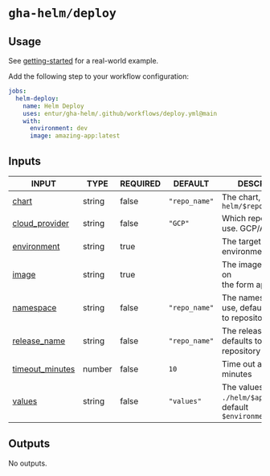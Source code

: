 # `gha-helm/deploy`

## Usage

See [getting-started](https://github.com/entur/getting-started/blob/main/.github/workflows/cd.yml) for a real-world example.

Add the following step to your workflow configuration:

```yml
jobs:
  helm-deploy:
    name: Helm Deploy
    uses: entur/gha-helm/.github/workflows/deploy.yml@main
    with:
      environment: dev
      image: amazing-app:latest
```

## Inputs

<!-- AUTO-DOC-INPUT:START - Do not remove or modify this section -->

|                                     INPUT                                     |  TYPE  | REQUIRED |    DEFAULT    |                               DESCRIPTION                               |
|-------------------------------------------------------------------------------|--------|----------|---------------|-------------------------------------------------------------------------|
|                <a name="input_chart"></a>[chart](#input_chart)                | string |  false   | `"repo_name"` |             The chart, defaults to `helm/$repository_name`              |
|  <a name="input_cloud_provider"></a>[cloud_provider](#input_cloud_provider)   | string |  false   |    `"GCP"`    |                   Which repository to use. GCP/Azure                    |
|       <a name="input_environment"></a>[environment](#input_environment)       | string |   true   |               |                         The target environment                          |
|                <a name="input_image"></a>[image](#input_image)                | string |   true   |               |              The image to deploy, on <br>the form app:tag               |
|          <a name="input_namespace"></a>[namespace](#input_namespace)          | string |  false   | `"repo_name"` |         The namespace to use, defaults <br>to repository name           |
|     <a name="input_release_name"></a>[release_name](#input_release_name)      | string |  false   | `"repo_name"` |           The release name, defaults to <br>repository name             |
| <a name="input_timeout_minutes"></a>[timeout_minutes](#input_timeout_minutes) | number |  false   |     `10`      |                        Time out after x minutes                         |
|              <a name="input_values"></a>[values](#input_values)               | string |  false   |  `"values"`   | The values file in `./helm/$app/env/`, <br>default `$environment.yaml`  |

<!-- AUTO-DOC-INPUT:END -->

## Outputs

<!-- AUTO-DOC-OUTPUT:START - Do not remove or modify this section -->
No outputs.
<!-- AUTO-DOC-OUTPUT:END -->
